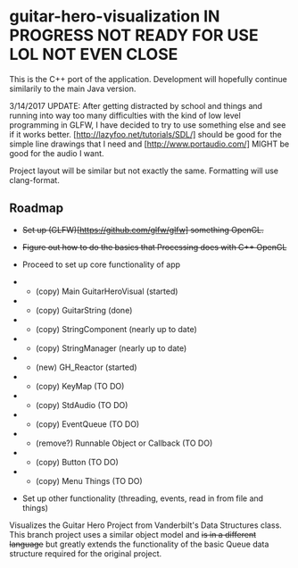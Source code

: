 # guitar-hero-visualization IN PROGRESS NOT READY FOR USE LOL NOT EVEN CLOSE
This is the C++ port of the application. Development will hopefully continue similarily to the 
main Java version.

3/14/2017 UPDATE: After getting distracted by school and things and running into way too many difficulties with the kind of low level programming in GLFW, I have decided to try to use something else and see if it works better. [http://lazyfoo.net/tutorials/SDL/] should be good for the simple line drawings that I need and [http://www.portaudio.com/] MIGHT be good for the audio I want.

Project layout will be similar but not exactly the same. Formatting will use clang-format.


## Roadmap
- ~~Set up (GLFW)[https://github.com/glfw/glfw] something OpenGL.~~
- ~~Figure out how to do the basics that Processing does with C++ OpenGL~~
- Proceed to set up core functionality of app
- - (copy) Main GuitarHeroVisual (started)
- - (copy) GuitarString (done)
- - (copy) StringComponent (nearly up to date)
- - (copy) StringManager (nearly up to date)
- - (new)  GH_Reactor (started)
- - (copy) KeyMap (TO DO)
- - (copy) StdAudio (TO DO)
- - (copy) EventQueue (TO DO)

- - (remove?) Runnable Object or Callback (TO DO)
- - (copy) Button (TO DO)
- - (copy) Menu Things (TO DO)

- Set up other functionality (threading, events, read in from file and things)

Visualizes the Guitar Hero Project from Vanderbilt's Data Structures class.
This branch project uses a similar object model and ~~is in a different language~~ but greatly extends the functionality of the basic Queue data structure required for the original project.

